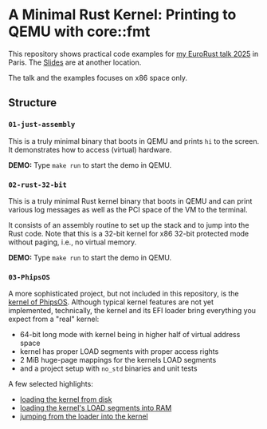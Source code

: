 # A Minimal Rust Kernel: Printing to QEMU with core::fmt

This repository shows practical code examples for
[my EuroRust talk 2025](https://eurorust.eu/talks/a-minimal-rust-kernel/) in
Paris. The [Slides](https://eurorust-2025.slides.phip1611.dev/) are at another location.

The talk and the examples focuses on x86 space only.

## Structure

### `01-just-assembly`

This is a truly minimal binary that boots in QEMU and prints `hi` to the screen.
It demonstrates how to access (virtual) hardware.

**DEMO:** Type `make run` to start the demo in QEMU.

### `02-rust-32-bit`

This is a truly minimal Rust kernel binary that boots in QEMU and can print
various log messages as well as the PCI space of the VM to the terminal.

It consists of an assembly routine to set up the stack and to jump into the Rust
code. Note that this is a 32-bit kernel for x86 32-bit protected mode without
paging, i.e., no virtual memory.

**DEMO:** Type `make run` to start the demo in QEMU.

### `03-PhipsOS`

A more sophisticated project, but not included in this repository, is the
[kernel of PhipsOS](https://github.com/phip1611/phips-os/tree/6efe6e5aee6dd7203a65a1b6e1fff78ed49e4ad8).
Although typical kernel features are not yet implemented, technically, the
kernel and its EFI loader bring everything you expect from a "real" kernel:

- 64-bit long mode with kernel being in higher half of virtual address space
- kernel has proper LOAD segments with proper access rights
- 2 MiB huge-page mappings for the kernels LOAD segments
- and a project setup with `no_std` binaries and unit tests

A few selected highlights:
- [loading the kernel from disk](https://github.com/phip1611/phips-os/blob/6efe6e5aee6dd7203a65a1b6e1fff78ed49e4ad8/ws/bins/uefi-loader/src/main.rs#L63)
- [loading the kernel's LOAD segments into RAM](https://github.com/phip1611/phips-os/blob/main/ws/libs/loader-lib/src/lib.rs#L48)
- [jumping from the loader into the kernel](https://github.com/phip1611/phips-os/blob/6efe6e5aee6dd7203a65a1b6e1fff78ed49e4ad8/ws/bins/uefi-loader/src/main.rs#L92)
